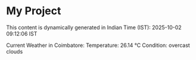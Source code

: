 # My Project

This content is dynamically generated in Indian Time (IST): 2025-10-02 09:12:06 IST


Current Weather in Coimbatore:
Temperature: 26.14 °C
Condition: overcast clouds
